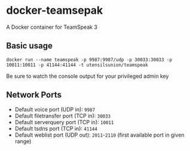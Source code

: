 # docker-teamsepak
A Docker container for TeamSpeak 3

## Basic usage

`docker run --name teamspeak -p 9987:9987/udp -p 30033:30033 -p 10011:10011 -p 41144:41144 -t utensilsunion/teamspeak`

Be sure to watch the console output for your privileged admin key




## Network Ports
* Default voice port (UDP in): `9987`
* Default filetransfer port (TCP in): `30033`
* Default serverquery port (TCP in): `10011`
* Default tsdns port (TCP in): `41144`
* Default weblist port (UDP out): `2011`-`2110` (first available port in given range)

